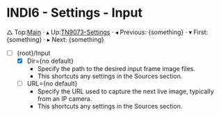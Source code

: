 # INDI6 - Settings - Input

&bigtriangleup; Top:[Main](../root/Main.md) &CenterDot; &blacktriangle; Up:[TN9073-Settings](../TN9073.md) &CenterDot; &blacktriangleleft; Previous: {something} &CenterDot; &blacktriangledown; First:{something} &CenterDot; &blacktriangleright; Next: {something} 



* [ ] {root}/Input
    * [x] Dir={no default}
        * Specify the path to the desired input frame image files.
        * This shortcuts any settings in the Sources section.
    * [ ] URL={no default}
        * Specify the URL used to capture the next live image, typically from an IP camera.
        * This shortcuts any settings in the Sources section.



